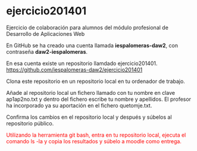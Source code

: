 ejercicio201401
===============

Ejercicio de colaboración para alumnos del módulo profesional de Desarrollo de Aplicaciones Web

En GitHub se ha creado una cuenta llamada <b>iespalomeras-daw2</b>, con contraseña <b>daw2-iespalomeras</b>.

En esa cuenta existe un repositorio llamdado ejercicio201401.
https://github.com/iespalomeras-daw2/ejercicio201401

Clona este repositorio en un repositorio local en tu ordenador de trabajo.

Añade al repositorio local un fichero llamado con tu nombre en clave ap1ap2no.txt y dentro del fichero escribe tu nombre y apellidos. El profesor ha incorporado ya su aportación en el fichero quetomje.txt.

Confirma los cambios en el repositorio local y después y súbelos al repositorio público.

<span style="color: red;">Utilizando la herramienta git bash, entra en tu repositorio local, ejecuta el comando ls -la y copia los resultados y súbelo a moodle como entrega.</span>
